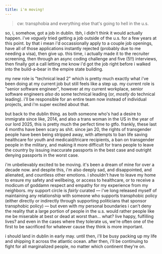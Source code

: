 ```yaml
---
title: i'm moving!
---
```


> cw: transphobia and everything else that's going to hell in the u.s.

so, i, somehow, got a job in dublin. tbh, i didn't think it would actually happen. i've _vaguely_ tried
getting a job outside of the u.s. for a few years at this point. by that i mean i'd occassionally apply
to a couple job openings, have all of those applications instantly rejected (probably due to me needing
a visa), then give up. this time, i actually made it to the recruiter screening, then through an async
coding challenge and five (5!!) interviews, then finally got a call letting me know i'd got the job
right before i walked into the build-a-bear in the empire state building.

my new role is "technical lead 2" which is pretty much exactly what i've been doing at my current job
but still feels like a step up. my current role is "senior software engineer", however at my current
workplace, senior software engineers _also_ do some technical leading (or, _mostly_ do technical
leading). i'll be responsible for an entire team now instead of individual projects, and i'm
super excited about that.

but back to the dublin thing. as both someone who's had a desire to immigrate since like, 2014, and
also a trans woman in the US in the year of our lord 2025, this is pretty much the perfect time to
gtfo. frankly, these last 4 months have been scary as shit. since jan 20, the rights of transgender
people have been being stripped away, with attempts to ban life saving healthcare for youth and
medicaid/tricare recipients, a ban on transgender people in the military, and making it more
difficult for trans people to leave the country by issuing inaccurate passports in the best case
and outright denying passports in the worst case.

i'm unbelievably excited to be moving. it's been a dream of mine for over a decade now. and despite
this, i'm also deeply sad, and disappointed, and alienated, and countless other emotions. i
shouldn't have to leave my home to ensure my safety and wellbeing, or access to healthcare, or to
receive a modicum of goddamn respect and empathy for my experience from my neighbors. my support
circle is _fairly_ curated — i've long released myself of maintaining any relationship with someone
who supports transphobic policy (either directly or indirectly through supporting politicians that
sponsor transphobic policy) — but even with my personal boundaries i can't deny the reality that a
large portion of people in the u.s. would rather people like me be miserable at best or dead at
worst than... what? live happy, fulfilling lives? and even in the cases where they tolerate
us, we're often one of the first to be sacrificed for whatever cause they think is more important.

i should land in dublin in early may. until then, i'll be busy packing up my
life and shipping it across the atlantic ocean. after then, i'll be continuing to fight for all
marginalized people, no matter which continent they're on.

